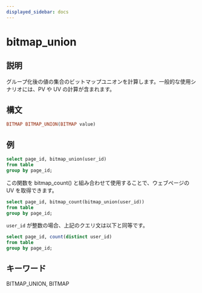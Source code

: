 ```yaml
---
displayed_sidebar: docs
---
```


# bitmap_union

## 説明

グループ化後の値の集合のビットマップユニオンを計算します。一般的な使用シナリオには、PV や UV の計算が含まれます。

## 構文

```Haskell
BITMAP BITMAP_UNION(BITMAP value)
```

## 例

```sql
select page_id, bitmap_union(user_id)
from table
group by page_id;
```

この関数を bitmap_count() と組み合わせて使用することで、ウェブページの UV を取得できます。

```sql
select page_id, bitmap_count(bitmap_union(user_id))
from table
group by page_id;
```

`user_id` が整数の場合、上記のクエリ文は以下と同等です。

```sql
select page_id, count(distinct user_id)
from table
group by page_id;
```

## キーワード

BITMAP_UNION, BITMAP